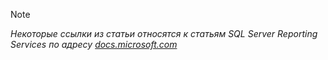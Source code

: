 >[!NOTE]
>*Некоторые ссылки из статьи относятся к статьям SQL Server Reporting Services по адресу [docs.microsoft.com](https://docs.microsoft.com/sql/reporting-services/)*


